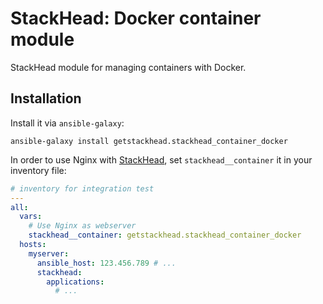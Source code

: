 # StackHead: Docker container module

StackHead module for managing containers with Docker.

## Installation

Install it via `ansible-galaxy`:

```
ansible-galaxy install getstackhead.stackhead_container_docker
```

In order to use Nginx with [StackHead](https://get.stackhead.io), set `stackhead__container` it in your inventory file:

```yaml
# inventory for integration test
---
all:
  vars:
    # Use Nginx as webserver
    stackhead__container: getstackhead.stackhead_container_docker
  hosts:
    myserver:
      ansible_host: 123.456.789 # ...
      stackhead:
        applications:
          # ...
```

